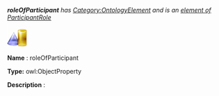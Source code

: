 ___roleOfParticipant__ 
 has
 [Category:OntologyElement](../../Category/OntologyElement "Category:OntologyElement") 
 and is an
 [element of](../../Property/ElementOf "Property:ElementOf") 
[ParticipantRole](../../Submissions/ParticipantRole "Submissions:ParticipantRole")_




  





[![ObjectProperty](../public/images/thumb/c/c3/ObjectProperty.gif/45px-ObjectProperty.gif)](../../Image/ObjectProperty.gif "ObjectProperty")


__Name__ 
 : roleOfParticipant
 



__Type:__ 
 owl:ObjectProperty
 



__Description__ 
 :